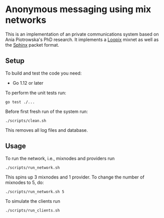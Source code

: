 # Anonymous messaging using mix networks

This is an implementation of an private communications system based on
Ania Piotrowska's PhD research. It implements a 
[Loopix](https://arxiv.org/abs/1703.00536) mixnet as well as the 
[Sphinx](https://cypherpunks.ca/~iang/pubs/Sphinx_Oakland09.pdf) packet format.

## Setup

To build and test the code you need:

* Go 1.12 or later

To perform the unit tests run:

```shell
go test ./...
```

Before first fresh run of the system run:

```shell
./scripts/clean.sh
```

This removes all log files and database.

## Usage

To run the network, i.e., mixnodes and providers run

```shell
./scripts/run_network.sh
```

This spins up 3 mixnodes and 1 provider. To change the number of mixnodes to 5, 
do:

```shell
./scripts/run_network.sh 5
```

To simulate the clients run

```shell
./scripts/run_clients.sh
```
